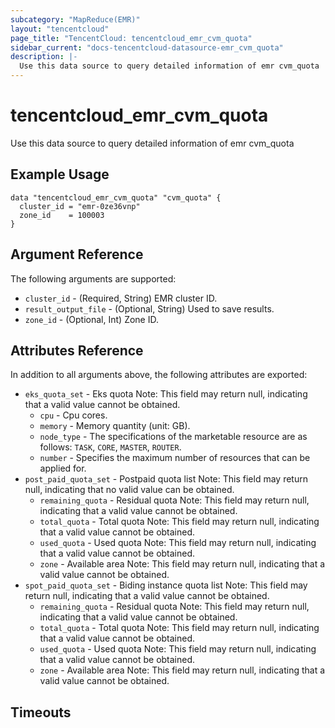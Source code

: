 ```yaml
---
subcategory: "MapReduce(EMR)"
layout: "tencentcloud"
page_title: "TencentCloud: tencentcloud_emr_cvm_quota"
sidebar_current: "docs-tencentcloud-datasource-emr_cvm_quota"
description: |-
  Use this data source to query detailed information of emr cvm_quota
---
```


# tencentcloud_emr_cvm_quota

Use this data source to query detailed information of emr cvm_quota

## Example Usage

```hcl
data "tencentcloud_emr_cvm_quota" "cvm_quota" {
  cluster_id = "emr-0ze36vnp"
  zone_id    = 100003
}
```

## Argument Reference

The following arguments are supported:

* `cluster_id` - (Required, String) EMR cluster ID.
* `result_output_file` - (Optional, String) Used to save results.
* `zone_id` - (Optional, Int) Zone ID.

## Attributes Reference

In addition to all arguments above, the following attributes are exported:

* `eks_quota_set` - Eks quota Note: This field may return null, indicating that a valid value cannot be obtained.
  * `cpu` - Cpu cores.
  * `memory` - Memory quantity (unit: GB).
  * `node_type` - The specifications of the marketable resource are as follows: `TASK`, `CORE`, `MASTER`, `ROUTER`.
  * `number` - Specifies the maximum number of resources that can be applied for.
* `post_paid_quota_set` - Postpaid quota list Note: This field may return null, indicating that no valid value can be obtained.
  * `remaining_quota` - Residual quota Note: This field may return null, indicating that a valid value cannot be obtained.
  * `total_quota` - Total quota Note: This field may return null, indicating that a valid value cannot be obtained.
  * `used_quota` - Used quota Note: This field may return null, indicating that a valid value cannot be obtained.
  * `zone` - Available area Note: This field may return null, indicating that a valid value cannot be obtained.
* `spot_paid_quota_set` - Biding instance quota list Note: This field may return null, indicating that a valid value cannot be obtained.
  * `remaining_quota` - Residual quota Note: This field may return null, indicating that a valid value cannot be obtained.
  * `total_quota` - Total quota Note: This field may return null, indicating that a valid value cannot be obtained.
  * `used_quota` - Used quota Note: This field may return null, indicating that a valid value cannot be obtained.
  * `zone` - Available area Note: This field may return null, indicating that a valid value cannot be obtained.


## Timeouts

<no value>


